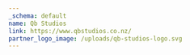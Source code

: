 ```yaml
---
_schema: default
name: Qb Studios
link: https://www.qbstudios.co.nz/
partner_logo_image: /uploads/qb-studios-logo.svg
---
```

